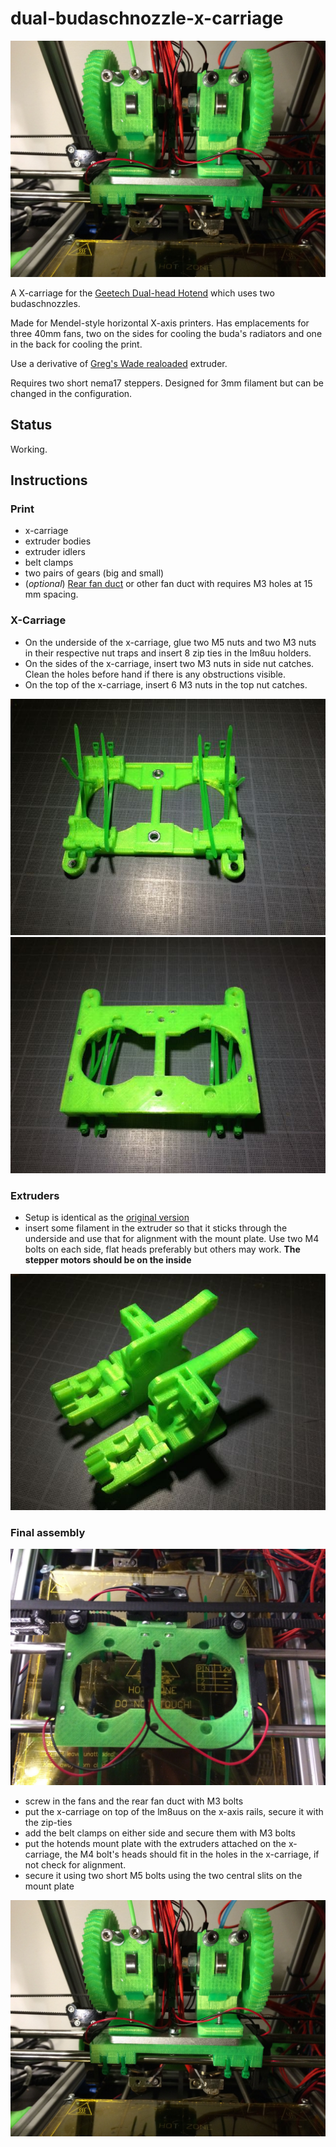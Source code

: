dual-budaschnozzle-x-carriage
=============================

![Final picture](pics/project.jpg)

A X-carriage for the [Geetech Dual-head Hotend](http://www.geeetech.com/dualhead-hotend-extruder-0350405mm-nozzle-for-3mm-filament-p-749.html) which uses two budaschnozzles.

Made for Mendel-style horizontal X-axis printers. Has emplacements for three 40mm fans, two on the sides for cooling the buda's radiators and one in the back for cooling the print.

Use a derivative of [Greg's Wade realoaded](http://www.thingiverse.com/thing:18379) extruder.

Requires two short nema17 steppers. Designed for 3mm filament but can be changed in the configuration.

## Status

Working.

## Instructions

### Print
    
 * x-carriage
 * extruder bodies
 * extruder idlers
 * belt clamps
 * two pairs of gears (big and small)
 * (*optional*) [Rear fan duct](http://www.thingiverse.com/thing:535374) or other fan duct with requires M3 holes at 15 mm spacing.

### X-Carriage

 * On the underside of the x-carriage, glue two M5 nuts and two M3 nuts in their respective nut traps and insert 8 zip ties in the lm8uu holders.
 * On the sides of the x-carriage, insert two M3 nuts in side nut catches. Clean the holes before hand if there is any obstructions visible.
 * On the top of the x-carriage, insert 6 M3 nuts in the top nut catches.

![Bottom](pics/x-carriage-bottom.jpg)
![Top](pics/x-carriage-top.jpg)

### Extruders

 * Setup is identical as the [original version](http://www.thingiverse.com/thing:18379)
 * insert some filament in the extruder so that it sticks through the underside and use that for alignment with the mount plate. Use two M4 bolts on each side, flat heads preferably but others may work. **The stepper motors should be on the inside**

![Extruders](pics/extruders.jpg)

### Final assembly

![Carriage on rails](pics/carriage_on_rails.jpg)

 * screw in the fans and the rear fan duct with M3 bolts
 * put the x-carriage on top of the lm8uus on the x-axis rails, secure it with the zip-ties
 * add the belt clamps on either side and secure them with M3 bolts
 * put the hotends mount plate with the extruders attached on the x-carriage, the M4 bolt's heads should fit in the holes in the x-carriage, if not check for alignment.
 * secure it using two short M5 bolts using the two central slits on the mount plate

![Assembled](pics/project.jpg)
